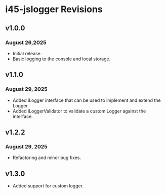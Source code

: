 # i45-jslogger Revisions

## v1.0.0

### August 26,2025

- Initial release.
- Basic logging to the console and local storage.

## v1.1.0

### August 29, 2025

- Added iLogger interface that can be used to implement and extend the Logger.
- Added iLoggerValidator to validate a custom Logger against the interface.

## v1.2.2

### August 29, 2025

- Refactoring and minor bug fixes.

## v1.3.0

- Added support for custom logger.
